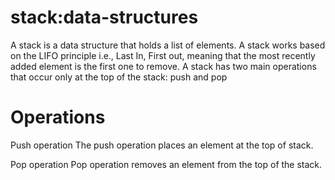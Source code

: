 # stack:data-structures

A stack is a data structure that holds a list of elements.
A stack works based on the LIFO principle i.e., Last In, First out, meaning that the most recently added element is the first one to remove.
A stack has two main operations that occur only at the top of the stack: push and pop
# Operations

Push operation
The push operation places an element at the top of stack.
      
Pop operation
Pop operation removes an element from the top of the stack.
